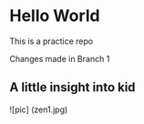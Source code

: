 # Hello World


This is a practice repo 

Changes made in Branch 1

## A little insight into kid
![pic] (zen1.jpg)

